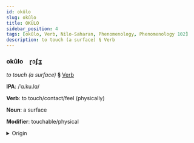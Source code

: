 ```yaml
---
id: okûlo
slug: okûlo
title: OKÛLO
sidebar_position: 4
tags: [okûlo, Verb, Nilo-Saharan, Phenomenology, Phenomenology 102]
description: to touch (a surface) § Verb
---
```


### okûlo&emsp;<span kind="abugida">ɽɔʄʓ</span>

*to touch (a surface)* **§** [Verb](../../tags/Verb)

**IPA**: /ˈɑ.ku.lɑ/

**Verb**: to touch/contact/feel (physically)

**Noun**: a surface

**Modifier**: touchable/physical

<details>
    <summary>Origin</summary>
    Dholuo akura /ɑ.kuː.ra/<br/>
    <em>Nilo-Saharan Language Family</em>
</details>